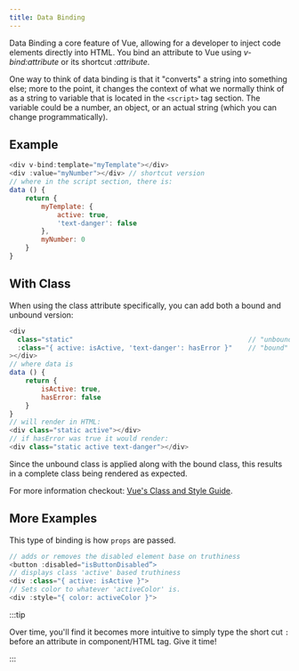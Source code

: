 ```yaml
---
title: Data Binding
---
```

Data Binding a core feature of Vue, allowing for a developer to inject code elements directly into HTML. You bind an attribute to Vue using <em>v-bind:attribute</em> or its shortcut <em>:attribute</em>.

One way to think of data binding is that it "converts" a string into something else; more to the point, it changes the context of what we normally think of as a string to variable that is located in the `<script>` tag section. The variable could be a number, an object, or an actual string (which you can change programmatically).

## Example
```javascript
<div v-bind:template="myTemplate"></div>
<div :value="myNumber"></div> // shortcut version
// where in the script section, there is:
data () {
    return {
        myTemplate: {
            active: true,
            'text-danger': false
        },
        myNumber: 0
    }
}
```
## With Class
When using the class attribute specifically, you can add both a bound and unbound version:
```javascript
<div
  class="static"                                            // "unbound"
  :class="{ active: isActive, 'text-danger': hasError }"    // "bound"
></div>
// where data is
data () {
    return {
        isActive: true,
        hasError: false
    }
}
// will render in HTML:
<div class="static active"></div>
// if hasError was true it would render:
<div class="static active text-danger"></div>
```
Since the unbound class is applied along with the bound class, this results in a complete class being rendered as expected.

For more information checkout: [Vue's Class and Style Guide](https://vuejs.org/v2/guide/class-and-style.html).
## More Examples
This type of binding is how `props` are passed.
```javascript
// adds or removes the disabled element base on truthiness
<button :disabled="isButtonDisabled”>
// displays class 'active' based truthiness
<div :class="{ active: isActive }">
// Sets color to whatever 'activeColor' is.
<div :style="{ color: activeColor }">
```
:::tip

Over time, you'll find it becomes more intuitive to simply type the short cut `:` before an attribute in component/HTML tag. Give it time!

:::